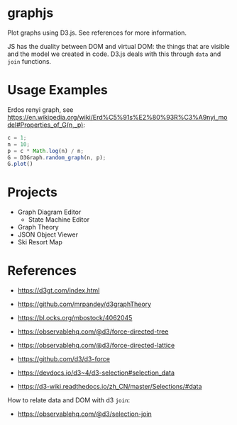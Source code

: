 # graphjs
Plot graphs using D3.js. See references for more information.

JS has the duality between DOM and virtual DOM: the things
that are visible and the model we created in code. D3.js deals
with this through `data` and `join` functions.

# Usage Examples
Erdos renyi graph, see https://en.wikipedia.org/wiki/Erd%C5%91s%E2%80%93R%C3%A9nyi_model#Properties_of_G(n,_p):
```js
c = 1;
n = 10;
p = c * Math.log(n) / n;
G = D3Graph.random_graph(n, p);
G.plot()
```

# Projects
- Graph Diagram Editor
  - State Machine Editor
- Graph Theory
- JSON Object Viewer
- Ski Resort Map

# References
- https://d3gt.com/index.html
- https://github.com/mrpandey/d3graphTheory
- https://bl.ocks.org/mbostock/4062045

- https://observablehq.com/@d3/force-directed-tree
- https://observablehq.com/@d3/force-directed-lattice
- https://github.com/d3/d3-force

- https://devdocs.io/d3~4/d3-selection#selection_data
- https://d3-wiki.readthedocs.io/zh_CN/master/Selections/#data

How to relate data and DOM with d3 `join`:
- https://observablehq.com/@d3/selection-join